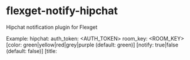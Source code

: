 # flexget-notify-hipchat
Hipchat notification plugin for Flexget

Example:
      hipchat:
        auth_token: <AUTH_TOKEN>
        room_key: <ROOM_KEY>
        [color: green|yellow|red|grey|purple (default: green)]
        [notify: true|false (default: false)]
        [title: <TITLE> (default: "New download started:")]
        [message: <MESSAGE_BODY> (default: "{{ series_name }} {{ series_id }} {{ quality }}" -- accepts Jinja2)]
        [url: <HIPCHAT_URL> (default: https://api.hipchat.com)]

Configuration parameters are also supported from entries (eg. through set).
